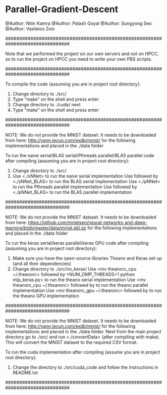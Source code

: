 # Parallel-Gradient-Descent

@Author: Nitin Kamra
@Author: Palash Goyal
@Author: Sungyong Seo
@Author: Vasileios Zois

###############################################################################

Note that we performed the project on our own servers and not on HPCC, so to run the project on HPCC you need to write your own PBS scripts.

###############################################################################

To compile the code (assuming you are in project root directory):
1. Change directory to ./src/
2. Type "make" on the shell and press enter
3. Change directory to ./cuda/ next
4. Type "make" on the shell and press enter

###############################################################################

NOTE: We do not provide the MNIST dataset. It needs to be downloaded from here: 
http://yann.lecun.com/exdb/mnist/ 
for the following implementations and placed in the ./data folder

To run the naive serial/BLAS serial/Pthreads parallel/BLAS parallel code after compiling (assuming you are in project root directory):
1. Change directory to ./src/
2. Use <./sNNet> to run the naive serial implementation
   Use <export OPENBLAS_NUM_THREADS=1> followed by <./sNNet_BLAS> to run the BLAS serial implementation
   Use <./pNNet> to run the Pthreads parallel implementation
   Use <export OPENBLAS_NUM_THREADS=32> followed by <./pNNet_BLAS> to run the BLAS parallel implementation

###############################################################################

NOTE: We do not provide the MNIST dataset. It needs to be downloaded from here: 
https://github.com/mnielsen/neural-networks-and-deep-learning/blob/master/data/mnist.pkl.gz 
for the following implementations and placed in the ./data folder

To run the keras serial/keras parallel/keras GPU code after compiling (assuming you are in project root directory):
1. Make sure you have the open-source libraries Theano and Keras set up (and all their dependencies)
2. Change directory to ./src/nn_keras/
   Use <mv theanorc_cpu ~/.theanorc> followed by <NUM_OMP_THREADS=1 python mlp_keras.py> to run the theano serial implementation
   Use <mv theanorc_cpu ~/.theanorc> followed by <python mlp_keras.py> to run the theano parallel implementation
   Use <mv theanorc_gpu ~/.theanorc> followed by <python mlp_keras.py> to run the theano GPU implementation

###############################################################################

NOTE: We do not provide the MNIST dataset. It needs to be downloaded from here: 
http://yann.lecun.com/exdb/mnist/ 
for the following implementations and placed in the ./data folder.
Next from the main project directory go to ./src/ and run <./convertData> (after compiling with make). 
This will convert the MNIST dataset to the required CSV format.

To run the cuda implementation after compiling (assume you are in project root directory):
1. Change the directory to ./src/cuda_code and follow the instructions in README.txt

###############################################################################